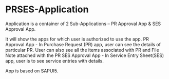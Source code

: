 # PRSES-Application
Application is a container of 2 Sub-Applications – PR Approval App &amp; SES Approval App.

It will show the apps for which user is authorized to use the app. 
PR Approval App  - In Purchase Request (PR) app, user can see the details of particular PR. User can also see all the items associated with PR and File Note attached with the PR
SES Approval App - In Service Entry Sheet(SES) app, user is to see service entries with details.

App is based on SAPUI5. 


